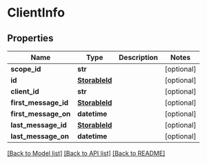 # ClientInfo

## Properties
Name | Type | Description | Notes
------------ | ------------- | ------------- | -------------
**scope_id** | **str** |  | [optional] 
**id** | [**StorableId**](StorableId.md) |  | [optional] 
**client_id** | **str** |  | [optional] 
**first_message_id** | [**StorableId**](StorableId.md) |  | [optional] 
**first_message_on** | **datetime** |  | [optional] 
**last_message_id** | [**StorableId**](StorableId.md) |  | [optional] 
**last_message_on** | **datetime** |  | [optional] 

[[Back to Model list]](../README.md#documentation-for-models) [[Back to API list]](../README.md#documentation-for-api-endpoints) [[Back to README]](../README.md)


